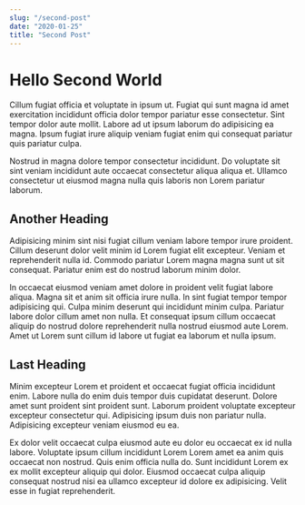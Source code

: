 ```yaml
---
slug: "/second-post"
date: "2020-01-25"
title: "Second Post"
---
```


# Hello Second World

Cillum fugiat officia et voluptate in ipsum ut. Fugiat qui sunt magna id amet exercitation incididunt officia dolor tempor pariatur esse consectetur. Sint tempor dolor aute mollit. Labore ad ut ipsum laborum do adipisicing ea magna. Ipsum fugiat irure aliquip veniam fugiat enim qui consequat pariatur quis pariatur culpa.

Nostrud in magna dolore tempor consectetur incididunt. Do voluptate sit sint veniam incididunt aute occaecat consectetur aliqua aliqua et. Ullamco consectetur ut eiusmod magna nulla quis laboris non Lorem pariatur laborum.

## Another Heading

Adipisicing minim sint nisi fugiat cillum veniam labore tempor irure proident. Cillum deserunt dolor velit minim id Lorem fugiat elit excepteur. Veniam et reprehenderit nulla id. Commodo pariatur Lorem magna magna sunt ut sit consequat. Pariatur enim est do nostrud laborum minim dolor.

In occaecat eiusmod veniam amet dolore in proident velit fugiat labore aliqua. Magna sit et anim sit officia irure nulla. In sint fugiat tempor tempor adipisicing qui. Culpa minim deserunt qui incididunt minim culpa. Pariatur labore dolor cillum amet non nulla. Et consequat ipsum cillum occaecat aliquip do nostrud dolore reprehenderit nulla nostrud eiusmod aute Lorem. Amet ut Lorem sunt cillum id labore ut fugiat ea laborum et nulla ipsum.

## Last Heading

Minim excepteur Lorem et proident et occaecat fugiat officia incididunt enim. Labore nulla do enim duis tempor duis cupidatat deserunt. Dolore amet sunt proident sint proident sunt. Laborum proident voluptate excepteur excepteur consectetur qui. Adipisicing ipsum duis non pariatur nulla. Adipisicing excepteur veniam eiusmod eu ea.

Ex dolor velit occaecat culpa eiusmod aute eu dolor eu occaecat ex id nulla labore. Voluptate ipsum cillum incididunt Lorem Lorem amet ea anim quis occaecat non nostrud. Quis enim officia nulla do. Sunt incididunt Lorem ex ex mollit excepteur aliquip qui dolor. Eiusmod occaecat culpa aliquip consequat nostrud nisi ea ullamco excepteur id dolore ex adipisicing. Velit esse in fugiat reprehenderit.
